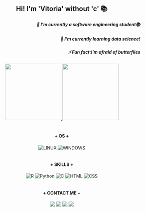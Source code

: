 <h2 align="center">Hi! I'm 'Vitoria' without 'c' 📚  </h2>

<h5 align="right">🔭 I'm currently a software engineering student📚 </h5>
<h5 align="right">🌱 I’m currently learning data science!</h5>
<h5 align="right">⚡ Fun fact:I'm afraid of butterflies</h5>


<div align="center">
  <a href="https://github.com/vitoriasrsantos">
  <img height="180em" src="https://github-readme-stats.vercel.app/api?username=vitoriasrsantos&show_icons=true&theme=gotham&include_all_commits=true&count_private=true"/>
  <img height="180em" src="https://github-readme-stats.vercel.app/api/top-langs/?username=vitoriasrsantos&layout=compact&langs_count=7&theme=gotham"/>
  </a>
</div>
  
#

<h4 align ="center">+ OS +</h4>
<div align="center">
  <img align="center" alt="LINUX" src="https://img.shields.io/badge/Ubuntu-E95420?style=for-the-badge&logo=ubuntu&logoColor=white">
  <img align="center" alt="WINDOWS" src="https://img.shields.io/badge/Windows-0078D6?style=for-the-badge&logo=windows&logoColor=white">
</div><br>
 
<h4 align ="center">+ SKILLS +</h4>
<div align="center" style="display: inline_block">
  <img align="center" alt="R" src="https://img.shields.io/badge/R-276DC3?style=for-the-badge&logo=r&logoColor=white">
  <img align="center" alt="Python" src="https://img.shields.io/badge/Python-F4D03F?style=for-the-badge&logo=python&logoColor=white">
  <img align="center" alt="C"src="https://img.shields.io/badge/C-00599C?style=for-the-badge&logo=c&logoColor=white">
  <img align="center" alt="HTML" src="https://img.shields.io/badge/HTML5-E34F26?style=for-the-badge&logo=html5&logoColor=white">
  <img align="center" alt="CSS"  src="https://img.shields.io/badge/CSS3-1572B6?style=for-the-badge&logo=css3&logoColor=white">                  
</div><br>

<h4 align ="center">+ CONTACT ME +</h4>
<div align="center">
  <a href = "mailto:vitoria141002@gmail.com"><img src="https://img.shields.io/badge/Gmail-D14836?style=for-the-badge&logo=gmail&logoColor=white" target="_blank"></a>
  <a href="https://www.linkedin.com/in/vitoria-s-r-santos/" target="_blank"><img src="https://img.shields.io/badge/-LinkedIn-%230077B5?style=for-the-badge&logo=linkedin&logoColor=white" target="_blank"></a> 
  <a href="https://wa.me/5594981280827?text=Ol%C3%A1%2C+Vitoria%21" target="_blank"><img src="https://img.shields.io/badge/WhatsApp-25D366?style=for-the-badge&logo=whatsapp&logoColor=white" target="_blank"></a>
  <a href="https://www.instagram.com/vitorias.r.santos/" target="_blank"><img src="https://img.shields.io/badge/-Instagram-%23E4405F?style=for-the-badge&logo=instagram&logoColor=white" target="_blank"></a>
 </div><br>
  
